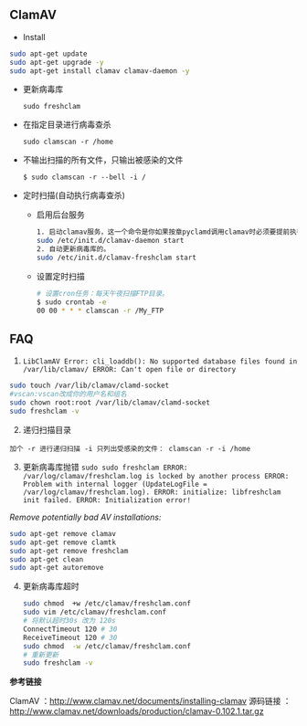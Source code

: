 ClamAV
-----------------------------------

* Install 

```bash
sudo apt-get update
sudo apt-get upgrade -y
sudo apt-get install clamav clamav-daemon -y
```

* 更新病毒库

    `sudo freshclam`

* 在指定目录进行病毒查杀

    `sudo clamscan -r /home`


* 不输出扫描的所有文件，只输出被感染的文件

    `$ sudo clamscan -r --bell -i /`

* 定时扫描(自动执行病毒查杀)
    + 启用后台服务
        ```bash
        1. 启动clamav服务，这一个命令是你如果按章pyclamd调用clamav时必须要提前执行的方法。
        sudo /etc/init.d/clamav-daemon start
        2. 自动更新病毒库的。
        sudo /etc/init.d/clamav-freshclam start
        ```

    + 设置定时扫描
        ```bash
        # 设置cron任务：每天午夜扫描FTP目录。
        $ sudo crontab -e
        00 00 * * * clamscan -r /My_FTP
        
        ```
FAQ
----------------------------------------------------------------

1. `LibClamAV Error: cli_loaddb(): No supported database files found in /var/lib/clamav/
ERROR: Can't open file or directory`

```bash
sudo touch /var/lib/clamav/clamd-socket
#vscan:vscan改成你的用户名和组名
sudo chown root:root /var/lib/clamav/clamd-socket 
sudo freshclam -v

```

2. 递归扫描目录

`加个 -r 进行递归扫描 -i 只列出受感染的文件： clamscan -r -i /home`

3. 更新病毒库抛错 `sudo sudo freshclam
ERROR: /var/log/clamav/freshclam.log is locked by another process
ERROR: Problem with internal logger (UpdateLogFile = /var/log/clamav/freshclam.log).
ERROR: initialize: libfreshclam init failed.
ERROR: Initialization error!`


*Remove potentially bad AV installations:*

```bash
sudo apt-get remove clamav 
sudo apt-get remove clamtk 
sudo apt-get remove freshclam
sudo apt-get clean
sudo apt-get autoremove
```

4. 更新病毒库超时
    ```bash
    sudo chmod  +w /etc/clamav/freshclam.conf 
    sudo vim /etc/clamav/freshclam.conf
    # 将默认超时30s 改为 120s
    ConnectTimeout 120 # 30
    ReceiveTimeout 120 # 30
    sudo chmod  -w /etc/clamav/freshclam.conf
    # 重新更新
    sudo freshclam -v
    ```

**参考链接**

ClamAV ：http://www.clamav.net/documents/installing-clamav
源码链接 ： http://www.clamav.net/downloads/production/clamav-0.102.1.tar.gz
